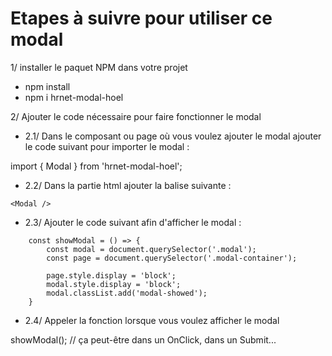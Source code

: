 # Etapes à suivre pour utiliser ce modal

1/ installer le paquet NPM dans votre projet

- npm install
- npm i hrnet-modal-hoel

2/ Ajouter le code nécessaire pour faire fonctionner le modal

- 2.1/ Dans le composant ou page où vous voulez ajouter le modal ajouter le code suivant pour importer le modal :

import { Modal } from 'hrnet-modal-hoel';

- 2.2/ Dans la partie html ajouter la balise suivante : 

`<Modal />`

- 2.3/ Ajouter le code suivant afin d'afficher le modal : 
```
    const showModal = () => {
        const modal = document.querySelector('.modal');
        const page = document.querySelector('.modal-container');

        page.style.display = 'block';
        modal.style.display = 'block';
        modal.classList.add('modal-showed');
    }
```
- 2.4/ Appeler la fonction lorsque vous voulez afficher le modal

showModal(); // ça peut-être dans un OnClick, dans un Submit...






